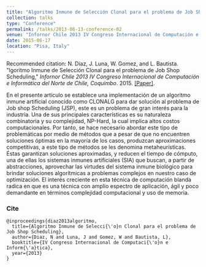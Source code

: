 ```yaml
---
title: "Algoritmo Inmune de Selección Clonal para el problema de Job Shop Scheduling"
collection: talks
type: "Conference"
permalink: /talks/2013-08-13-conference-02
venue: "Infornor Chile 2013 IV Congreso Internacional de Computación e Informática del Norte de Chile, Coquimbo"
date: 2015-06-17
location: "Pisa, Italy"
---
```

Recommended citation: N. Diaz, J. Luna, W. Gomez, and L. Bautista. "lgoritmo Inmune de Selección Clonal para el problema de Job Shop Scheduling," <i>Infornor Chile 2013 IV Congreso Internacional de Computación e Informática del Norte de Chile, Coquimbo</i>. 2015. [[Paper]](https://nelson10.github.io/files/Conference02.pdf).

En el presente artículo se establece una implementación de un algoritmo inmune artificial conocido como CLONALG para dar solución al problema de Job shop Scheduling (JSP), este es un problema de gran interés para la industria. Una de sus principales características es su naturaleza combinatoria y su complejidad, NP-Hard, la cual implica altos costos computacionales. Por tanto, se hace necesario abordar este tipo de problemáticas por medio de métodos que a pesar de que no encuentren soluciones óptimas en la mayoría de los casos, produzcan aproximaciones competitivas, a este tipo de métodos se les denomina metaheurísticas. Éstas garantizan soluciones aproximadas, y reducen el tiempo de cómputo, una de ellas los sistemas inmunes artificiales (SIA) que buscan, a partir de abstracciones, aprovechar las virtudes del sistema inmune biológico para brindar soluciones algorítmicas a problemas complejos en nuestro caso de optimización. El interés creciente en esta técnica de computación blanda radica en que es una técnica con amplio espectro de aplicación, ágil y poco demandante en términos complejidad computacional y uso de memoria.

### Cite
```
@inproceedings{diaz2013algoritmo,
  title={Algoritmo Inmune de Selecci{\'o}n Clonal para el problema de Job Shop Scheduling},
  author={Diaz, N and Luna, J and Gomez, W and Bautista, L},
  booktitle={IV Congreso Internacional de Computaci{\'o}n e Inform{\'a}tica},
  year={2013}
}
```
